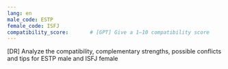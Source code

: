 ```yaml
---
lang: en
male_code: ESTP
female_code: ISFJ
compatibility_score:       # [GPT] Give a 1–10 compatibility score
---
```


[DR] Analyze the compatibility, complementary strengths, possible conflicts and tips for ESTP male and ISFJ female

